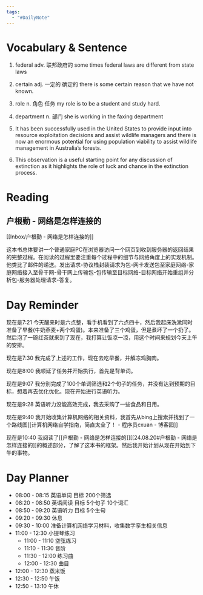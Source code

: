```yaml
---
tags:
  - "#DailyNote"
---
```

# Vocabulary & Sentence

1. federal adv. 联邦政府的
   some times federal laws are different from state laws
2. certain adj. 一定的 确定的
   there is some certain reason that we have not known.
3. role n. 角色 任务
   my role is to be a student and study hard.
4. department n. 部门
   she is working in the faxing department

1. It has been successfully used in the United States 
   to provide input into resource exploitation decisions 
   and assist wildlife managers 
   and there is now an enormous potential for using population viability to assist wildlife management in Australia’s forests.
2. This observation is a useful starting point for any discussion of extinction as it highlights the role of luck and chance in the extinction process.

# Reading

## 户根勤 - 网络是怎样连接的

[[Inbox/户根勤 - 网络是怎样连接的]]

这本书总体要讲一个普通家庭PC在浏览器访问一个网页到收到服务器的返回结果的完整过程。在阅读的过程里要注重每个过程中的细节与网络角度上的实现机制。他类比了邮件的递送。发出请求-协议栈封装请求为包-网卡发送包至家庭网络-家庭网络接入至骨干网-骨干网上传输包-包传输至目标网络-目标网络开始重组并分析包-服务器处理请求-答复。



# Day Reminder

现在是7:21 今天醒来时是六点整，看手机看到了六点四十，然后我起床洗漱同时准备了早餐(牛奶燕麦+两个鸡蛋)。本来准备了三个鸡蛋，但是煮坏了一个扔了。然后泡了一碗红茶就来到了现在，我打算让饭凉一凉，用这个时间来规划今天上午的安排。

现在是7:30 我完成了上述的工作，现在去吃早餐，并解冻鸡胸肉。

现在是8:00 我顺延了任务并开始执行，首先是背单词。

现在是9:07 我分别完成了100个单词筛选和2个句子的任务，并没有达到预期的目标，想着再去优化优化。现在开始进行英语听力。

现在是9:28 英语听力没能高效完成，我去采购了一些食品和日用。

现在是9:40 我开始收集计算机网络的相关资料，我首先从bing上搜索并找到了一个路线图[[计算机网络自学指南，简直太全了！ - 程序员cxuan - 博客园]]

现在是10:40 我阅读了[[户根勤 - 网络是怎样连接的]][[24.08.20#户根勤 - 网络是怎样连接的]]的概述部分，了解了这本书的框架。然后我开始计划从现在开始到下午的事物。

# Day Planner

- 08:00 - 08:15 英语单词 目标 200个筛选
- 08:20 - 08:50 英语阅读 目标 5个句子 10个词汇
- 08:50 - 09:20 英语听力 目标 5个生句
- 09:20 - 09:30 休息
- 09:30 - 10:00 准备计算机网络学习材料，收集数字孪生相关信息
- 11:00 - 12:30 小提琴练习
	- 11:00 - 11:10 空弦练习
	- 11:10 - 11:30 音阶
	- 11:30 - 12:00 练习曲
	- 12:00 - 12:30 曲目
- 12:00 - 12:30 蒸米饭
- 12:30 - 12:50 午饭
- 12:50 - 13:10 午休

